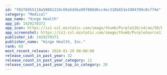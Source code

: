 ```yaml
---
id: "f02f6955110a50861224c69a5d56a99f808d6cc4ec310b651e3404709c0cf74e"
category: "Medical"
app_name: "Hinge Health"
app_id: 1429270372
app_icon: https://is1-ssl.mzstatic.com/image/thumb/Purple126/v4/ae/50/b8/ae50b800-9f97-998f-0b5c-ce6aab5d7bbd/AppIcon-1x_U007emarketing-0-10-0-85-220.png/1024x1024bb.png
app_screenshot: https://is1-ssl.mzstatic.com/image/thumb/PurpleSource116/v4/37/b0/21/37b0214d-4cb0-d4eb-b267-4b31ff1bc853/4aeca848-0f23-4b36-96a2-9f904d385c9b_iPhone_6.5___U002811_Pro_U002c_11_U002c_XS_Max_U002c_XR_U0029_1242x2688px_IMG_01.jpg/1242x2688bb.png
publisher_id: 1429270371
publisher_name: "Hinge Health, Inc."
rank: 69
most_recent_release: 2024-01-29 00:00:00
release_count_in_past_year: 32
release_count_in_past_year_category: 11
release_count_in_past_year_top_in_category: 20
---
```

